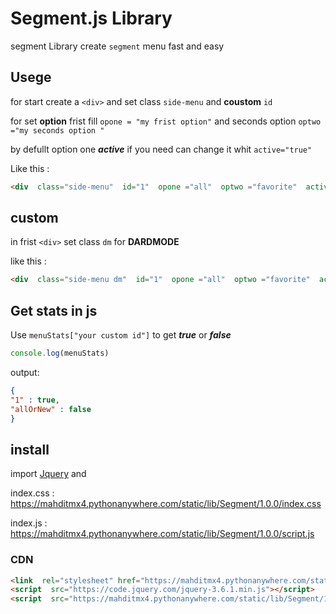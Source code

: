 
  

# Segment.js Library

  

  

segment Library create `segment` menu fast and easy

  

  

  

## Usege

  

for start create a `<div>` and set class `side-menu` and **coustom**  `id`

  

for set **option** frist fill `opone = "my frist option"` and seconds option `optwo ="my seconds option "`

  

by defullt option one ***active*** if you need can change it whit `active="true"`

  

  

Like this :

  

```HTML
<div  class="side-menu"  id="1"  opone ="all"  optwo ="favorite"  active="true"></div>
```

  

  

## custom

  

in frist `<div>` set class `dm` for **DARDMODE**


like this :

```HTML
<div  class="side-menu dm"  id="1"  opone ="all"  optwo ="favorite"  active="true"></div>
```

## Get stats in js
Use `menuStats["your custom id"]` to get ***true*** or ***false***
```JAVASCRIPT
console.log(menuStats)
```

output:
```JSON
{
"1" : true,
"allOrNew" : false
}
```

  

## install

  

import [Jquery](https://jquery.com/download/) and

index.css : https://mahditmx4.pythonanywhere.com/static/lib/Segment/1.0.0/index.css

index.js : https://mahditmx4.pythonanywhere.com/static/lib/Segment/1.0.0/script.js

  

  

### CDN

  

  

```HTML
<link  rel="stylesheet" href="https://mahditmx4.pythonanywhere.com/static/lib/Segment/1.0.0/index.css">
<script  src="https://code.jquery.com/jquery-3.6.1.min.js"></script>
<script  src="https://mahditmx4.pythonanywhere.com/static/lib/Segment/1.0.0/script.js"></script>
```